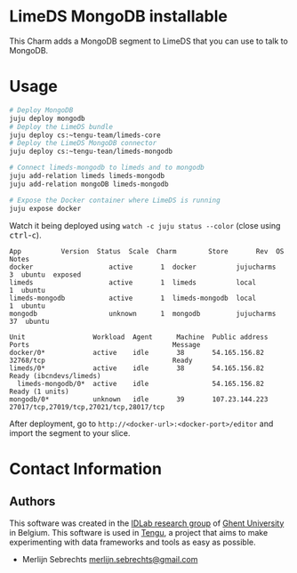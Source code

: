 # LimeDS MongoDB installable

This Charm adds a MongoDB segment to LimeDS that you can use to talk to MongoDB.

# Usage

```bash
# Deploy MongoDB
juju deploy mongodb
# Deploy the LimeDS bundle
juju deploy cs:~tengu-team/limeds-core
# Deploy the LimeDS MongoDB connector
juju deploy cs:~tengu-tean/limeds-mongodb

# Connect limeds-mongodb to limeds and to mongodb
juju add-relation limeds limeds-mongodb
juju add-relation mongoDB limeds-mongodb

# Expose the Docker container where LimeDS is running
juju expose docker
```

Watch it being deployed using `watch -c juju status --color` (close using <kbd>ctrl</kbd>-<kbd>c</kbd>).

```
App          Version  Status  Scale  Charm        Store       Rev  OS      Notes
docker                   active       1  docker          jujucharms    3  ubuntu  exposed
limeds                   active       1  limeds          local         1  ubuntu
limeds-mongodb           active       1  limeds-mongodb  local         1  ubuntu
mongodb                  unknown      1  mongodb         jujucharms   37  ubuntu

Unit                 Workload  Agent      Machine  Public address  Ports                                    Message
docker/0*            active    idle       38       54.165.156.82   32768/tcp                                Ready
limeds/0*            active    idle       38       54.165.156.82                                            Ready (ibcndevs/limeds)
  limeds-mongodb/0*  active    idle                54.165.156.82                                            Ready (1 units)
mongodb/0*           unknown   idle       39       107.23.144.223  27017/tcp,27019/tcp,27021/tcp,28017/tcp
```

After deployment, go to `http://<docker-url>:<docker-port>/editor` and import the segment to your slice.


# Contact Information

## Authors

This software was created in the [IDLab research group](https://www.ugent.be/ea/idlab) of [Ghent University](https://www.ugent.be) in Belgium. This software is used in [Tengu](https://tengu.io), a project that aims to make experimenting with data frameworks and tools as easy as possible.

 - Merlijn Sebrechts <merlijn.sebrechts@gmail.com>
